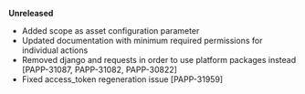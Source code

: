 **Unreleased**
* Added scope as asset configuration parameter
* Updated documentation with minimum required permissions for individual actions
* Removed django and requests in order to use platform packages instead [PAPP-31087, PAPP-31082, PAPP-30822]
* Fixed access_token regeneration issue [PAPP-31959]